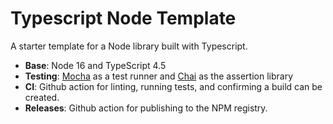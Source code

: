 # Typescript Node Template
A starter template for a Node library built with Typescript.

- **Base**: Node 16 and TypeScript 4.5
- **Testing**: [Mocha](https://mochajs.org/) as a test runner and [Chai](https://www.chaijs.com/) as the assertion library
- **CI**: Github action for linting, running tests, and confirming a build can be created.
- **Releases**: Github action for publishing to the NPM registry.
